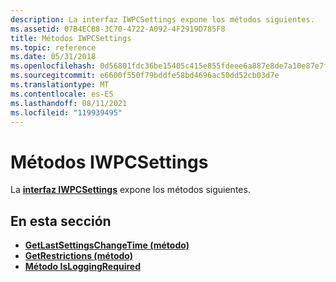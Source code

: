 ```yaml
---
description: La interfaz IWPCSettings expone los métodos siguientes.
ms.assetid: 07B4ECB8-3C70-4722-A092-4F2919D785F8
title: Métodos IWPCSettings
ms.topic: reference
ms.date: 05/31/2018
ms.openlocfilehash: 0d56801fdc36be15405c415e855fdeee6a887e8de7a10e87e7f88a3094e92e98
ms.sourcegitcommit: e6600f550f79bddfe58bd4696ac50dd52cb03d7e
ms.translationtype: MT
ms.contentlocale: es-ES
ms.lasthandoff: 08/11/2021
ms.locfileid: "119939495"
---
```

# <a name="iwpcsettings-methods"></a>Métodos IWPCSettings

La [**interfaz IWPCSettings**](/windows/desktop/api/Wpcapi/nn-wpcapi-iwpcsettings) expone los métodos siguientes.

## <a name="in-this-section"></a>En esta sección

-   [**GetLastSettingsChangeTime (método)**](/windows/desktop/api/Wpcapi/nf-wpcapi-iwpcsettings-getlastsettingschangetime)
-   [**GetRestrictions (método)**](/windows/desktop/api/Wpcapi/nf-wpcapi-iwpcsettings-getrestrictions)
-   [**Método IsLoggingRequired**](/windows/desktop/api/Wpcapi/nf-wpcapi-iwpcsettings-isloggingrequired)

 

 



